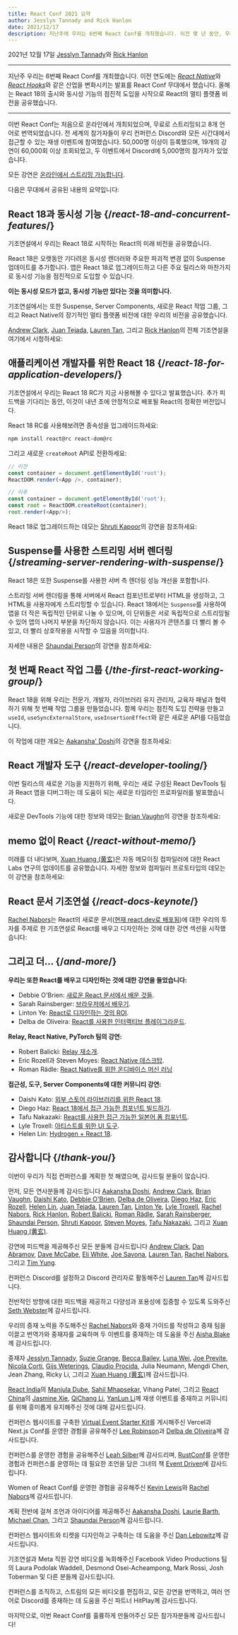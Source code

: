 ```yaml
---
title: React Conf 2021 요약
author: Jesslyn Tannady and Rick Hanlon
date: 2021/12/17
description: 지난주에 우리는 6번째 React Conf를 개최했습니다. 이전 몇 년 동안, 우리는 React Conf 무대를 React Native와 React Hooks와 같은 업계를 변화시키는 발표를 전달하는 데 사용했습니다. 올해는 React 18의 출시와 동시성 기능의 점진적인 도입을 시작으로 React의 멀티 플랫폼 비전을 공유했습니다.
---
```


2021년 12월 17일 [Jesslyn Tannady](https://twitter.com/jtannady)와 [Rick Hanlon](https://twitter.com/rickhanlonii)

---

<Intro>

지난주 우리는 6번째 React Conf를 개최했습니다. 이전 연도에는 [_React Native_](https://engineering.fb.com/2015/03/26/android/react-native-bringing-modern-web-techniques-to-mobile/)와 [_React Hooks_](https://reactjs.org/docs/hooks-intro.html)와 같은 산업을 변화시키는 발표를 React Conf 무대에서 했습니다. 올해는 React 18의 출시와 동시성 기능의 점진적 도입을 시작으로 React의 멀티 플랫폼 비전을 공유했습니다.

</Intro>

---

이번 React Conf는 처음으로 온라인에서 개최되었으며, 무료로 스트리밍되고 8개 언어로 번역되었습니다. 전 세계의 참가자들이 우리 컨퍼런스 Discord와 모든 시간대에서 접근할 수 있는 재생 이벤트에 참여했습니다. 50,000명 이상이 등록했으며, 19개의 강연이 60,000회 이상 조회되었고, 두 이벤트에서 Discord에 5,000명의 참가자가 있었습니다.

모든 강연은 [온라인에서 스트리밍 가능합니다](https://www.youtube.com/watch?v=FZ0cG47msEk&list=PLNG_1j3cPCaZZ7etkzWA7JfdmKWT0pMsa).

다음은 무대에서 공유된 내용의 요약입니다:

## React 18과 동시성 기능 {/*react-18-and-concurrent-features*/}

기조연설에서 우리는 React 18로 시작하는 React의 미래 비전을 공유했습니다.

React 18은 오랫동안 기다려온 동시성 렌더러와 주요한 파괴적 변경 없이 Suspense 업데이트를 추가합니다. 앱은 React 18로 업그레이드하고 다른 주요 릴리스와 마찬가지로 동시성 기능을 점진적으로 도입할 수 있습니다.

**이는 동시성 모드가 없고, 동시성 기능만 있다는 것을 의미합니다.**

기조연설에서는 또한 Suspense, Server Components, 새로운 React 작업 그룹, 그리고 React Native의 장기적인 멀티 플랫폼 비전에 대한 우리의 비전을 공유했습니다.

[Andrew Clark](https://twitter.com/acdlite), [Juan Tejada](https://twitter.com/_jstejada), [Lauren Tan](https://twitter.com/potetotes), 그리고 [Rick Hanlon](https://twitter.com/rickhanlonii)의 전체 기조연설을 여기에서 시청하세요:

<YouTubeIframe src="https://www.youtube.com/embed/FZ0cG47msEk" />

## 애플리케이션 개발자를 위한 React 18 {/*react-18-for-application-developers*/}

기조연설에서 우리는 React 18 RC가 지금 사용해볼 수 있다고 발표했습니다. 추가 피드백을 기다리는 동안, 이것이 내년 초에 안정적으로 배포될 React의 정확한 버전입니다.

React 18 RC를 사용해보려면 종속성을 업그레이드하세요:

```bash
npm install react@rc react-dom@rc
```

그리고 새로운 `createRoot` API로 전환하세요:

```js
// 이전
const container = document.getElementById('root');
ReactDOM.render(<App />, container);

// 이후
const container = document.getElementById('root');
const root = ReactDOM.createRoot(container);
root.render(<App/>);
```

React 18로 업그레이드하는 데모는 [Shruti Kapoor](https://twitter.com/shrutikapoor08)의 강연을 참조하세요:

<YouTubeIframe src="https://www.youtube.com/embed/ytudH8je5ko" />

## Suspense를 사용한 스트리밍 서버 렌더링 {/*streaming-server-rendering-with-suspense*/}

React 18은 또한 Suspense를 사용한 서버 측 렌더링 성능 개선을 포함합니다.

스트리밍 서버 렌더링을 통해 서버에서 React 컴포넌트로부터 HTML을 생성하고, 그 HTML을 사용자에게 스트리밍할 수 있습니다. React 18에서는 `Suspense`를 사용하여 앱을 더 작은 독립적인 단위로 나눌 수 있으며, 이 단위들은 서로 독립적으로 스트리밍될 수 있어 앱의 나머지 부분을 차단하지 않습니다. 이는 사용자가 콘텐츠를 더 빨리 볼 수 있고, 더 빨리 상호작용을 시작할 수 있음을 의미합니다.

자세한 내용은 [Shaundai Person](https://twitter.com/shaundai)의 강연을 참조하세요:

<YouTubeIframe src="https://www.youtube.com/embed/pj5N-Khihgc" />

## 첫 번째 React 작업 그룹 {/*the-first-react-working-group*/}

React 18을 위해 우리는 전문가, 개발자, 라이브러리 유지 관리자, 교육자 패널과 협력하기 위해 첫 번째 작업 그룹을 만들었습니다. 함께 우리는 점진적 도입 전략을 만들고 `useId`, `useSyncExternalStore`, `useInsertionEffect`와 같은 새로운 API를 다듬었습니다.

이 작업에 대한 개요는 [Aakansha' Doshi](https://twitter.com/aakansha1216)의 강연을 참조하세요:

<YouTubeIframe src="https://www.youtube.com/embed/qn7gRClrC9U" />

## React 개발자 도구 {/*react-developer-tooling*/}

이번 릴리스의 새로운 기능을 지원하기 위해, 우리는 새로 구성된 React DevTools 팀과 React 앱을 디버그하는 데 도움이 되는 새로운 타임라인 프로파일러를 발표했습니다.

새로운 DevTools 기능에 대한 정보와 데모는 [Brian Vaughn](https://twitter.com/brian_d_vaughn)의 강연을 참조하세요:

<YouTubeIframe src="https://www.youtube.com/embed/oxDfrke8rZg" />

## memo 없이 React {/*react-without-memo*/}

미래를 더 내다보며, [Xuan Huang (黄玄)](https://twitter.com/Huxpro)은 자동 메모이징 컴파일러에 대한 React Labs 연구의 업데이트를 공유했습니다. 자세한 정보와 컴파일러 프로토타입의 데모는 이 강연을 참조하세요:

<YouTubeIframe src="https://www.youtube.com/embed/lGEMwh32soc" />

## React 문서 기조연설 {/*react-docs-keynote*/}

[Rachel Nabors](https://twitter.com/rachelnabors)는 React의 새로운 문서([현재 react.dev로 배포됨](/blog/2023/03/16/introducing-react-dev))에 대한 우리의 투자를 주제로 한 기조연설로 React를 배우고 디자인하는 것에 대한 강연 섹션을 시작했습니다:

<YouTubeIframe src="https://www.youtube.com/embed/mneDaMYOKP8" />

## 그리고 더... {/*and-more*/}

**우리는 또한 React를 배우고 디자인하는 것에 대한 강연을 들었습니다:**

* Debbie O'Brien: [새로운 React 문서에서 배운 것들](https://youtu.be/-7odLW_hG7s).
* Sarah Rainsberger: [브라우저에서 배우기](https://youtu.be/5X-WEQflCL0).
* Linton Ye: [React로 디자인하는 것의 ROI](https://youtu.be/7cPWmID5XAk).
* Delba de Oliveira: [React를 사용한 인터랙티브 플레이그라운드](https://youtu.be/zL8cz2W0z34).

**Relay, React Native, PyTorch 팀의 강연:**

* Robert Balicki: [Relay 재소개](https://youtu.be/lhVGdErZuN4).
* Eric Rozell과 Steven Moyes: [React Native 데스크탑](https://youtu.be/9L4FFrvwJwY).
* Roman Rädle: [React Native를 위한 온디바이스 머신 러닝](https://youtu.be/NLj73vrc2I8)

**접근성, 도구, Server Components에 대한 커뮤니티 강연:**

* Daishi Kato: [외부 스토어 라이브러리를 위한 React 18](https://youtu.be/oPfSC5bQPR8).
* Diego Haz: [React 18에서 접근 가능한 컴포넌트 빌드하기](https://youtu.be/dcm8fjBfro8).
* Tafu Nakazaki: [React를 사용한 접근 가능한 일본어 폼 컴포넌트](https://youtu.be/S4a0QlsH0pU).
* Lyle Troxell: [아티스트를 위한 UI 도구](https://youtu.be/b3l4WxipFsE).
* Helen Lin: [Hydrogen + React 18](https://youtu.be/HS6vIYkSNks).

## 감사합니다 {/*thank-you*/}

이번이 우리가 직접 컨퍼런스를 계획한 첫 해였으며, 감사드릴 분들이 많습니다.

먼저, 모든 연사분들께 감사드립니다 [Aakansha Doshi](https://twitter.com/aakansha1216), [Andrew Clark](https://twitter.com/acdlite), [Brian Vaughn](https://twitter.com/brian_d_vaughn), [Daishi Kato](https://twitter.com/dai_shi), [Debbie O'Brien](https://twitter.com/debs_obrien), [Delba de Oliveira](https://twitter.com/delba_oliveira), [Diego Haz](https://twitter.com/diegohaz), [Eric Rozell](https://twitter.com/EricRozell), [Helen Lin](https://twitter.com/wizardlyhel), [Juan Tejada](https://twitter.com/_jstejada), [Lauren Tan](https://twitter.com/potetotes), [Linton Ye](https://twitter.com/lintonye), [Lyle Troxell](https://twitter.com/lyle), [Rachel Nabors](https://twitter.com/rachelnabors), [Rick Hanlon](https://twitter.com/rickhanlonii), [Robert Balicki](https://twitter.com/StatisticsFTW), [Roman Rädle](https://twitter.com/raedle), [Sarah Rainsberger](https://twitter.com/sarah11918), [Shaundai Person](https://twitter.com/shaundai), [Shruti Kapoor](https://twitter.com/shrutikapoor08), [Steven Moyes](https://twitter.com/moyessa), [Tafu Nakazaki](https://twitter.com/hawaiiman0), 그리고 [Xuan Huang (黄玄)](https://twitter.com/Huxpro).

강연에 피드백을 제공해주신 모든 분들께 감사드립니다 [Andrew Clark](https://twitter.com/acdlite), [Dan Abramov](https://twitter.com/dan_abramov), [Dave McCabe](https://twitter.com/mcc_abe), [Eli White](https://twitter.com/Eli_White), [Joe Savona](https://twitter.com/en_JS),  [Lauren Tan](https://twitter.com/potetotes), [Rachel Nabors](https://twitter.com/rachelnabors), 그리고 [Tim Yung](https://twitter.com/yungsters).

컨퍼런스 Discord를 설정하고 Discord 관리자로 활동해주신 [Lauren Tan](https://twitter.com/potetotes)께 감사드립니다.

전반적인 방향에 대한 피드백을 제공하고 다양성과 포용성에 집중할 수 있도록 도와주신 [Seth Webster](https://twitter.com/sethwebster)께 감사드립니다.

우리의 중재 노력을 주도해주신 [Rachel Nabors](https://twitter.com/rachelnabors)와 중재 가이드를 작성하고 중재 팀을 이끌고 번역가와 중재자를 교육하며 두 이벤트를 중재하는 데 도움을 주신 [Aisha Blake](https://twitter.com/AishaBlake)께 감사드립니다.

중재자 [Jesslyn Tannady](https://twitter.com/jtannady), [Suzie Grange](https://twitter.com/missuze), [Becca Bailey](https://twitter.com/beccaliz), [Luna Wei](https://twitter.com/lunaleaps), [Joe Previte](https://twitter.com/jsjoeio), [Nicola Corti](https://twitter.com/Cortinico), [Gijs Weterings](https://twitter.com/gweterings), [Claudio Procida](https://twitter.com/claudiopro), Julia Neumann, Mengdi Chen, Jean Zhang, Ricky Li, 그리고 [Xuan Huang (黄玄)](https://twitter.com/Huxpro)께 감사드립니다.

[React India](https://www.reactindia.io/)의 [Manjula Dube](https://twitter.com/manjula_dube), [Sahil Mhapsekar](https://twitter.com/apheri0), Vihang Patel, 그리고 [React China](https://twitter.com/ReactChina)의 [Jasmine Xie](https://twitter.com/jasmine_xby), [QiChang Li](https://twitter.com/QCL15), [YanLun Li](https://twitter.com/anneincoding)께 재생 이벤트를 중재하고 커뮤니티를 위해 흥미롭게 유지해주신 것에 대해 감사드립니다.

컨퍼런스 웹사이트를 구축한 [Virtual Event Starter Kit](https://vercel.com/virtual-event-starter-kit)를 게시해주신 Vercel과 Next.js Conf를 운영한 경험을 공유해주신 [Lee Robinson](https://twitter.com/leeerob)과 [Delba de Oliveira](https://twitter.com/delba_oliveira)께 감사드립니다.

컨퍼런스를 운영한 경험을 공유해주신 [Leah Silber](https://twitter.com/wifelette)께 감사드리며, [RustConf](https://rustconf.com/)를 운영한 경험과 컨퍼런스를 운영하는 데 필요한 조언을 담은 그녀의 책 [Event Driven](https://leanpub.com/eventdriven/)에 감사드립니다.

Women of React Conf를 운영한 경험을 공유해주신 [Kevin Lewis](https://twitter.com/_phzn)와 [Rachel Nabors](https://twitter.com/rachelnabors)께 감사드립니다.

계획 전반에 걸쳐 조언과 아이디어를 제공해주신 [Aakansha Doshi](https://twitter.com/aakansha1216), [Laurie Barth](https://twitter.com/laurieontech), [Michael Chan](https://twitter.com/chantastic), 그리고 [Shaundai Person](https://twitter.com/shaundai)께 감사드립니다.

컨퍼런스 웹사이트와 티켓을 디자인하고 구축하는 데 도움을 주신 [Dan Lebowitz](https://twitter.com/lebo)께 감사드립니다.

기조연설과 Meta 직원 강연 비디오를 녹화해주신 Facebook Video Productions 팀의 Laura Podolak Waddell, Desmond Osei-Acheampong, Mark Rossi, Josh Toberman 및 다른 분들께 감사드립니다.

컨퍼런스를 조직하고, 스트림의 모든 비디오를 편집하고, 모든 강연을 번역하고, 여러 언어로 Discord를 중재하는 데 도움을 주신 파트너 HitPlay께 감사드립니다.

마지막으로, 이번 React Conf를 훌륭하게 만들어주신 모든 참가자분들께 감사드립니다!